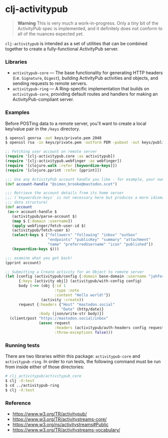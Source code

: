 # clj-activitypub

> **Warning**
> This is very much a work-in-progress. Only a tiny bit of the ActivityPub spec is implemented, and it definitely does not conform to all of the nuances expected _yet_.

`clj-activitypub` is intended as a set of utilities that can be combined together to create a fully-functional ActivityPub server.

### Libraries
- `activitypub-core` — The base functionality for generating HTTP headers (i.e. `Signature`, `Digest`), building ActivityPub activities and objects, and sending requests to remote servers.
- `activitypub-ring` — A Ring-specific implementation that builds on `activitypub-core`, providing default routes and handlers for making an ActivityPub-compliant server.

### Examples

Before POSTing data to a remote server, you'll want to create a local key/value pair in the `/keys` directory.

```bash
$ openssl genrsa -out keys/private.pem 2048
$ openssl rsa -in keys/private.pem -outform PEM -pubout -out keys/public.pem
```

```clj
;; Fetching user account on remote server
(require '[clj-activitypub.core :as activitypub])
(require '[clj-activitypub.webfinger :as webfinger])
(require '[clojure.walk :refer [keywordize-keys]])
(require '[clojure.pprint :refer [pprint]])

;;; Use any ActivityPub account handle you like - for example, your own
(def account-handle "@simon_brooke@mastodon.scot")

;;; Retrieve the account details from its home server
;;; (`keywordize-keys` is not necessary here but produces a more idiomatic clojure
;;; data structure)
(def account 
 (as-> account-handle $
   (activitypub/parse-account $)
   (map $ [:domain :username])
   (apply webfinger/fetch-user-id $)
   (activitypub/fetch-user $)
   (select-keys $ ["followers" "following" "inbox" "outbox"
                   "endpoints" "publicKey" "summary" "attachment"
                   "name" "preferredUsername" "icon" "published"])
   (keywordize-keys $)))

;;; examine what you got back!
(pprint account)
```

```clj
;; Submitting a Create activity for an Object to remote server
(let [config (activitypub/config {:domain base-domain :username "jahfer"})
      {:keys [activity obj]} (activitypub/with-config config)
      body (->> (obj {:id 1
                      :type :note
                      :content "Hello world!"})
                (activity :create))
      request {:headers {"Host" "mastodon.social"
                         "Date" (http/date)}
               :body (json/write-str body)}]
  (client/post "https://mastodon.social/inbox"
               (assoc request
                      :headers (activitypub/auth-headers config request)
                      :throw-exceptions false)))
```

### Running tests

There are two libraries within this package: `activitypub-core` and `activitypub-ring`. In order to run tests, the following command must be run from inside either of those directories:

```bash
# clj_activitypub/activitypub_core
$ clj -X:test
$ cd ../activitypub-ring
$ clj -X:test
```

### Reference
- https://www.w3.org/TR/activitypub/
- https://www.w3.org/TR/activitystreams-core/
- https://www.w3.org/ns/activitystreams#Public
- https://www.w3.org/TR/activitystreams-vocabulary/
